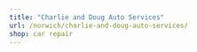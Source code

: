 ```yaml
---
title: "Charlie and Doug Auto Services"
url: /norwich/charlie-and-doug-auto-services/
shop: car repair
---
```

